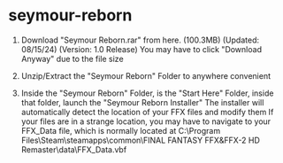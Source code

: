 # seymour-reborn
 1. Download "Seymour Reborn.rar" from here.
(100.3MB) (Updated: 08/15/24) (Version: 1.0 Release)
You may have to click "Download Anyway" due to the file size

2. Unzip/Extract the "Seymour Reborn" Folder to anywhere convenient

3. Inside the "Seymour Reborn" Folder, is the "Start Here" Folder, inside that folder, launch the "Seymour Reborn Installer"
The installer will automatically detect the location of your FFX files and modify them
If your files are in a strange location, you may have to navigate to your FFX_Data file, which is normally located at C:\Program Files\Steam\steamapps\common\FINAL FANTASY FFX&FFX-2 HD Remaster\data\FFX_Data.vbf
